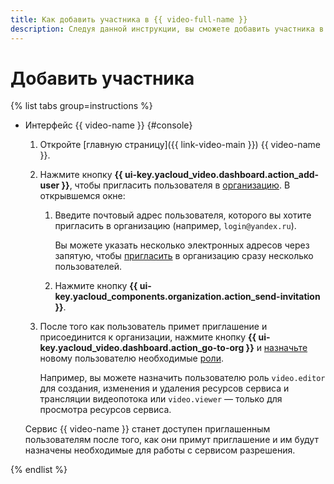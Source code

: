 ```yaml
---
title: Как добавить участника в {{ video-full-name }}
description: Следуя данной инструкции, вы сможете добавить участника в {{ video-full-name }}.
---
```


# Добавить участника

{% list tabs group=instructions %}

- Интерфейс {{ video-name }} {#console}

  1. Откройте [главную страницу]({{ link-video-main }}) {{ video-name }}.
  1. Нажмите кнопку **{{ ui-key.yacloud_video.dashboard.action_add-user }}**, чтобы пригласить пользователя в [организацию](../../organization/quickstart.md). В открывшемся окне:
  
      1. Введите почтовый адрес пользователя, которого вы хотите пригласить в организацию (например, `login@yandex.ru`).
      
          Вы можете указать несколько электронных адресов через запятую, чтобы [пригласить](../../organization/operations/add-account.md#send-invitation) в организацию сразу несколько пользователей.
      1. Нажмите кнопку **{{ ui-key.yacloud_components.organization.action_send-invitation }}**.
  1. После того как пользователь примет приглашение и присоединится к организации, нажмите кнопку **{{ ui-key.yacloud_video.dashboard.action_go-to-org }}** и [назначьте](../../organization/operations/add-role.md) новому пользователю необходимые [роли](../security/index.md#service-roles). 

      Например, вы можете назначить пользователю роль `video.editor` для создания, изменения и удаления ресурсов сервиса и трансляции видеопотока или `video.viewer` — только для просмотра ресурсов сервиса.
  
  Сервис {{ video-name }} станет доступен приглашенным пользователям после того, как они примут приглашение и им будут назначены необходимые для работы с сервисом разрешения.

{% endlist %}